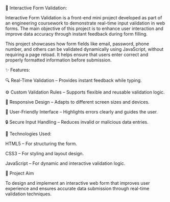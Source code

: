 🧾 Interactive Form Validation:

Interactive Form Validation is a front-end mini project developed as part of an engineering coursework to demonstrate real-time input validation in web forms. The main objective of this project is to enhance user interaction and improve data accuracy through instant feedback during form filling.

This project showcases how form fields like email, password, phone number, and others can be validated dynamically using JavaScript, without requiring a page reload. It helps ensure that users enter correct and properly formatted information before submission.

✨ Features:

🔍 Real-Time Validation – Provides instant feedback while typing.

⚙️ Custom Validation Rules – Supports flexible and reusable validation logic.

🎨 Responsive Design – Adapts to different screen sizes and devices.

💬 User-Friendly Interface – Highlights errors clearly and guides the user.

🔒 Secure Input Handling – Reduces invalid or malicious data entries.

🧠 Technologies Used:

HTML5 – For structuring the form.

CSS3 – For styling and layout design.

JavaScript – For dynamic and interactive validation logic.

🎯 Project Aim

To design and implement an interactive web form that improves user experience and ensures accurate data submission through real-time validation techniques.

